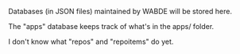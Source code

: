 Databases (in JSON files) maintained by WABDE will be stored here.

The "apps" database keeps track of what's in the apps/ folder.

I don't know what "repos" and "repoitems" do yet.


